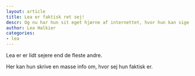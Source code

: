 ```yaml
---
layout: article
title: Lea er faktisk ret sej!
descr: Og nu har hun sit eget hjørne af internettet, hvor hun kan sige det højt.
author: Lea Halkier
categories:
- lea
---
```


Lea er er lidt sejere end de fleste andre.

Her kan hun skrive en masse info om, hvor sej hun faktisk er.



